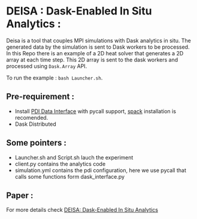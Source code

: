 # DEISA : Dask-Enabled In Situ Analytics :

Deisa is a tool that couples MPI simulations with Dask analytics in situ. The generated data by the simulation is sent to Dask workers to be processed. In this Repo there is an example of a 2D heat solver that generates a 2D array at each time step. This 2D array is sent to the dask workers and processed using `Dask.Array` API. 

To run the example : `bash Launcher.sh`. 

## Pre-requirement : 

- Install [PDI Data Interface](https://pdi.dev/master/) with pycall support, [spack](https://github.com/pdidev/spack) installation is recomended.  
- Dask Distributed

## Some pointers :

- Launcher.sh and Script.sh lauch the experiment
- client.py contains the analytics code 
- simulation.yml contains the pdi configuration, here we use pycall that calls some functions form dask_interface.py

## Paper :

For more details check [DEISA: Dask-Enabled In Situ Analytics](https://hal-sciencespo.archives-ouvertes.fr/CEA-UPSAY/hal-03509198v1) 
